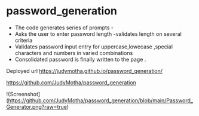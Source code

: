 # password_generation
* The code generates series of prompts -
* Asks the user to enter password length -validates length on several criteria
* Validates password input entry for uppercase,lowecase ,special characters and numbers in varied combinations 
* Consolidated password is finally written to the page .

Deployed url
 https://judymotha.github.io/password_generation/
 
 https://github.com/JudyMotha/password_generation
 
!{Screenshot](https://github.com/JudyMotha/password_generation/blob/main/Password_Generator.png?raw=true)
